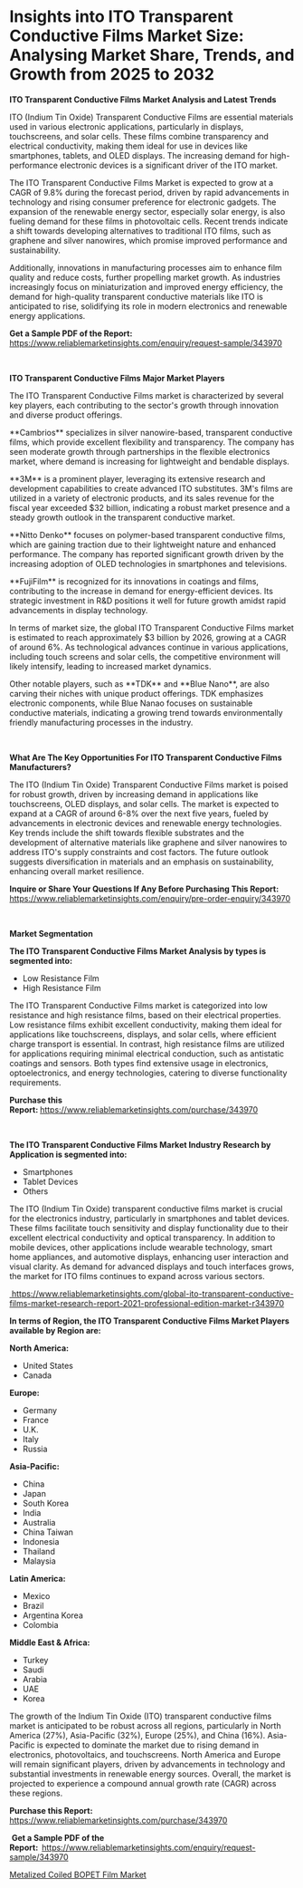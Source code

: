 <p><h1>Insights into ITO Transparent Conductive Films Market Size: Analysing Market Share, Trends, and Growth from 2025 to 2032</h1></p><p><strong>ITO Transparent Conductive Films Market Analysis and Latest Trends</strong></p>
<p><p>ITO (Indium Tin Oxide) Transparent Conductive Films are essential materials used in various electronic applications, particularly in displays, touchscreens, and solar cells. These films combine transparency and electrical conductivity, making them ideal for use in devices like smartphones, tablets, and OLED displays. The increasing demand for high-performance electronic devices is a significant driver of the ITO market.</p><p>The ITO Transparent Conductive Films Market is expected to grow at a CAGR of 9.8% during the forecast period, driven by rapid advancements in technology and rising consumer preference for electronic gadgets. The expansion of the renewable energy sector, especially solar energy, is also fueling demand for these films in photovoltaic cells. Recent trends indicate a shift towards developing alternatives to traditional ITO films, such as graphene and silver nanowires, which promise improved performance and sustainability.</p><p>Additionally, innovations in manufacturing processes aim to enhance film quality and reduce costs, further propelling market growth. As industries increasingly focus on miniaturization and improved energy efficiency, the demand for high-quality transparent conductive materials like ITO is anticipated to rise, solidifying its role in modern electronics and renewable energy applications.</p></p>
<p><strong>Get a Sample PDF of the Report:&nbsp;</strong> <a href="https://www.reliablemarketinsights.com/enquiry/request-sample/343970?utm_campaign=1512&utm_medium=2&utm_source=Github&utm_content=ia&utm_term=16012025&utm_id=ito-transparent-conductive-films">https://www.reliablemarketinsights.com/enquiry/request-sample/343970</a></p>
<p>&nbsp;</p>
<p><strong>ITO Transparent Conductive Films Major Market Players</strong></p>
<p><p>The ITO Transparent Conductive Films market is characterized by several key players, each contributing to the sector's growth through innovation and diverse product offerings. </p><p>**Cambrios** specializes in silver nanowire-based, transparent conductive films, which provide excellent flexibility and transparency. The company has seen moderate growth through partnerships in the flexible electronics market, where demand is increasing for lightweight and bendable displays.</p><p>**3M** is a prominent player, leveraging its extensive research and development capabilities to create advanced ITO substitutes. 3M's films are utilized in a variety of electronic products, and its sales revenue for the fiscal year exceeded $32 billion, indicating a robust market presence and a steady growth outlook in the transparent conductive market.</p><p>**Nitto Denko** focuses on polymer-based transparent conductive films, which are gaining traction due to their lightweight nature and enhanced performance. The company has reported significant growth driven by the increasing adoption of OLED technologies in smartphones and televisions.</p><p>**FujiFilm** is recognized for its innovations in coatings and films, contributing to the increase in demand for energy-efficient devices. Its strategic investment in R&D positions it well for future growth amidst rapid advancements in display technology.</p><p>In terms of market size, the global ITO Transparent Conductive Films market is estimated to reach approximately $3 billion by 2026, growing at a CAGR of around 6%. As technological advances continue in various applications, including touch screens and solar cells, the competitive environment will likely intensify, leading to increased market dynamics.</p><p>Other notable players, such as **TDK** and **Blue Nano**, are also carving their niches with unique product offerings. TDK emphasizes electronic components, while Blue Nanao focuses on sustainable conductive materials, indicating a growing trend towards environmentally friendly manufacturing processes in the industry.</p></p>
<p>&nbsp;</p>
<p><strong>What Are The Key Opportunities For ITO Transparent Conductive Films Manufacturers?</strong></p>
<p><p>The ITO (Indium Tin Oxide) Transparent Conductive Films market is poised for robust growth, driven by increasing demand in applications like touchscreens, OLED displays, and solar cells. The market is expected to expand at a CAGR of around 6-8% over the next five years, fueled by advancements in electronic devices and renewable energy technologies. Key trends include the shift towards flexible substrates and the development of alternative materials like graphene and silver nanowires to address ITO's supply constraints and cost factors. The future outlook suggests diversification in materials and an emphasis on sustainability, enhancing overall market resilience.</p></p>
<p><strong>Inquire or Share Your Questions If Any Before Purchasing This Report:</strong> <a href="https://www.reliablemarketinsights.com/enquiry/pre-order-enquiry/343970?utm_campaign=1512&utm_medium=2&utm_source=Github&utm_content=ia&utm_term=16012025&utm_id=ito-transparent-conductive-films">https://www.reliablemarketinsights.com/enquiry/pre-order-enquiry/343970</a></p>
<p>&nbsp;</p>
<p><strong>Market Segmentation</strong></p>
<p><strong>The ITO Transparent Conductive Films Market Analysis by types is segmented into:</strong></p>
<p><ul><li>Low Resistance Film</li><li>High Resistance Film</li></ul></p>
<p><p>The ITO Transparent Conductive Films market is categorized into low resistance and high resistance films, based on their electrical properties. Low resistance films exhibit excellent conductivity, making them ideal for applications like touchscreens, displays, and solar cells, where efficient charge transport is essential. In contrast, high resistance films are utilized for applications requiring minimal electrical conduction, such as antistatic coatings and sensors. Both types find extensive usage in electronics, optoelectronics, and energy technologies, catering to diverse functionality requirements.</p></p>
<p><strong>Purchase this Report:&nbsp;</strong><a href="https://www.reliablemarketinsights.com/purchase/343970?utm_campaign=1512&utm_medium=2&utm_source=Github&utm_content=ia&utm_term=16012025&utm_id=ito-transparent-conductive-films">https://www.reliablemarketinsights.com/purchase/343970</a></p>
<p>&nbsp;</p>
<p><strong>The ITO Transparent Conductive Films Market Industry Research by Application is segmented into:</strong></p>
<p><ul><li>Smartphones</li><li>Tablet Devices</li><li>Others</li></ul></p>
<p><p>The ITO (Indium Tin Oxide) transparent conductive films market is crucial for the electronics industry, particularly in smartphones and tablet devices. These films facilitate touch sensitivity and display functionality due to their excellent electrical conductivity and optical transparency. In addition to mobile devices, other applications include wearable technology, smart home appliances, and automotive displays, enhancing user interaction and visual clarity. As demand for advanced displays and touch interfaces grows, the market for ITO films continues to expand across various sectors.</p></p>
<p><a href="https://www.reliablemarketinsights.com/global-ito-transparent-conductive-films-market-research-report-2021-professional-edition-market-r343970?utm_campaign=1512&utm_medium=2&utm_source=Github&utm_content=ia&utm_term=16012025&utm_id=ito-transparent-conductive-films">&nbsp;https://www.reliablemarketinsights.com/global-ito-transparent-conductive-films-market-research-report-2021-professional-edition-market-r343970</a></p>
<p><strong>In terms of Region, the ITO Transparent Conductive Films Market Players available by Region are:</strong></p>
<p>
    <p> <strong> North America: </strong>
        <ul>
            <li>United States</li>
            <li>Canada</li>
        </ul>
        </p> 
    <p> <strong> Europe: </strong>
        <ul>
            <li>Germany</li>
            <li>France</li>
            <li>U.K.</li>
            <li>Italy</li>
            <li>Russia</li>
        </ul>
        </p> 
    <p> <strong> Asia-Pacific: </strong>
        <ul>
            <li>China</li>
            <li>Japan</li>
            <li>South Korea</li>
            <li>India</li>
            <li>Australia</li>
            <li>China Taiwan</li>
            <li>Indonesia</li>
            <li>Thailand</li>
            <li>Malaysia</li>
        </ul>
        </p> 
    <p> <strong> Latin America: </strong>
        <ul>
            <li>Mexico</li>
            <li>Brazil</li>
            <li>Argentina Korea</li>
            <li>Colombia</li>
        </ul>
        </p> 
    <p> <strong> Middle East & Africa: </strong>
        <ul>
            <li>Turkey</li>
            <li>Saudi</li>
            <li>Arabia</li>
            <li>UAE</li>
            <li>Korea</li>
        </ul>
    </p>
    </p>
<p><p>The growth of the Indium Tin Oxide (ITO) transparent conductive films market is anticipated to be robust across all regions, particularly in North America (27%), Asia-Pacific (32%), Europe (25%), and China (16%). Asia-Pacific is expected to dominate the market due to rising demand in electronics, photovoltaics, and touchscreens. North America and Europe will remain significant players, driven by advancements in technology and substantial investments in renewable energy sources. Overall, the market is projected to experience a compound annual growth rate (CAGR) across these regions.</p></p>
<p><strong>Purchase this Report: </strong><a href="https://www.reliablemarketinsights.com/purchase/343970?utm_campaign=1512&utm_medium=2&utm_source=Github&utm_content=ia&utm_term=16012025&utm_id=ito-transparent-conductive-films">https://www.reliablemarketinsights.com/purchase/343970</a></p>
<p>&nbsp;<strong>Get a Sample PDF of the Report:&nbsp;&nbsp;</strong><a href="https://www.reliablemarketinsights.com/enquiry/request-sample/343970?utm_campaign=1512&utm_medium=2&utm_source=Github&utm_content=ia&utm_term=16012025&utm_id=ito-transparent-conductive-films">https://www.reliablemarketinsights.com/enquiry/request-sample/343970</a></p>
<p><strong></strong></p>
<p><p><a href="https://github.com/willjis/Market-Research-Report-List-1/blob/main/metalized-coiled-bopet-film-market.md?utm_campaign=1512&utm_medium=2&utm_source=Github&utm_content=ia&utm_term=16012025&utm_id=ito-transparent-conductive-films">Metalized Coiled BOPET Film Market</a></p></p>
